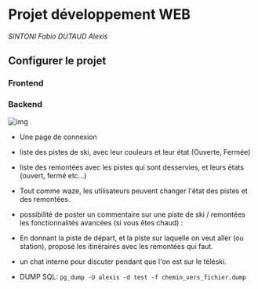 # Projet développement WEB

_SINTONI Fabio_
_DUTAUD Alexis_

## Configurer le projet

### Frontend

### Backend

![img](https://www.envie-de-queyras.com/upload/plan-pistes/2015-2016/plan-des-pistes-alpin-molines-saint-veran-domaine-beauregard.jpg)

- Une page de connexion

- liste des pistes de ski, avec leur couleurs et leur état (Ouverte, Fermée)

- liste des remontées avec les pistes qui sont desservies, et leurs états (ouvert, fermé
etc...)

- Tout comme waze, les utilisateurs peuvent changer l'état des pistes et des
remontées.

- possibilité de poster un commentaire sur une piste de ski / remontées
les fonctionnalités avancées (si vous êtes chaud) :

- En donnant la piste de départ, et la piste sur laquelle on veut aller (ou station), proposé les itinéraires avec les remontées qui faut.

- un chat interne pour discuter pendant que l'on est sur le téléski.

- DUMP SQL: `pg_dump -U alexis -d test -f chemin_vers_fichier.dump`